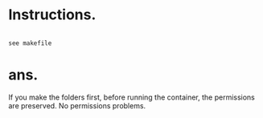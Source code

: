 # Instructions.

```

see makefile

```

# ans.

If you make the folders first, before running the container, the permissions are preserved.
No permissions problems.
